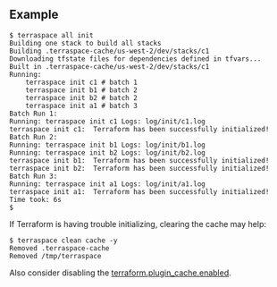 ## Example

    $ terraspace all init
    Building one stack to build all stacks
    Building .terraspace-cache/us-west-2/dev/stacks/c1
    Downloading tfstate files for dependencies defined in tfvars...
    Built in .terraspace-cache/us-west-2/dev/stacks/c1
    Running:
        terraspace init c1 # batch 1
        terraspace init b1 # batch 2
        terraspace init b2 # batch 2
        terraspace init a1 # batch 3
    Batch Run 1:
    Running: terraspace init c1 Logs: log/init/c1.log
    terraspace init c1:  Terraform has been successfully initialized!
    Batch Run 2:
    Running: terraspace init b1 Logs: log/init/b1.log
    Running: terraspace init b2 Logs: log/init/b2.log
    terraspace init b1:  Terraform has been successfully initialized!
    terraspace init b2:  Terraform has been successfully initialized!
    Batch Run 3:
    Running: terraspace init a1 Logs: log/init/a1.log
    terraspace init a1:  Terraform has been successfully initialized!
    Time took: 6s
    $

If Terraform is having trouble initializing, clearing the cache may help:

    $ terraspace clean cache -y
    Removed .terraspace-cache
    Removed /tmp/terraspace

Also consider disabling the [terraform.plugin_cache.enabled](https://terraspace.cloud/docs/config/reference/).
